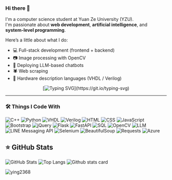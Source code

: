 ### Hi there 👋

I'm a computer science student at Yuan Ze University (YZU).  
I'm passionate about **web development**, **artificial intelligence**, and **system-level programming**.

Here’s a little about what I do:
- 💻 Full-stack development (frontend + backend)
- 📷 Image processing with OpenCV
- 🤖 Deploying LLM-based chatbots
- 🕷 Web scraping
- 🧠 Hardware description languages (VHDL / Verilog)

<div align="center">
  
[![Typing SVG](https://readme-typing-svg.demolab.com?font=Fira+Code&size=24&pause=1000&color=58A6FF&center=true&vCenter=true&width=435&lines=Hi,+I'm+Orli+😆;Nice+to+nice+you!)](https://git.io/typing-svg)

</div>

---

### 🛠️ Things I Code With

<p>
  <!-- Languages -->
  <img alt="C++" src="https://img.shields.io/badge/-C++-00599C?style=flat-square&logo=c%2b%2b&logoColor=white" />
  <img alt="Python" src="https://img.shields.io/badge/-Python-3776AB?style=flat-square&logo=python&logoColor=white" />
  <img alt="VHDL" src="https://img.shields.io/badge/-VHDL-0091BD?style=flat-square&logo=gnusocial&logoColor=white" />
  <img alt="Verilog" src="https://img.shields.io/badge/-Verilog-FFA500?style=flat-square&logo=verilog&logoColor=white" />

  <!-- Web Development -->
  <img alt="HTML" src="https://img.shields.io/badge/-HTML5-E34F26?style=flat-square&logo=html5&logoColor=white" />
  <img alt="CSS" src="https://img.shields.io/badge/-CSS3-1572B6?style=flat-square&logo=css3&logoColor=white" />
  <img alt="JavaScript" src="https://img.shields.io/badge/-JavaScript-F7DF1E?style=flat-square&logo=javascript&logoColor=black" />
  <img alt="Bootstrap" src="https://img.shields.io/badge/-Bootstrap-7952B3?style=flat-square&logo=bootstrap&logoColor=white" />
  <img alt="jQuery" src="https://img.shields.io/badge/-jQuery-0769AD?style=flat-square&logo=jquery&logoColor=white" />

  <!-- Backend & APIs -->
  <img alt="Flask" src="https://img.shields.io/badge/-Flask-000000?style=flat-square&logo=flask&logoColor=white" />
  <img alt="FastAPI" src="https://img.shields.io/badge/-FastAPI-009688?style=flat-square&logo=fastapi&logoColor=white" />
  <img alt="SQL" src="https://img.shields.io/badge/-SQL-4479A1?style=flat-square&logo=postgresql&logoColor=white" />

  <!-- Image Processing -->
  <img alt="OpenCV" src="https://img.shields.io/badge/-OpenCV-5C3EE8?style=flat-square&logo=opencv&logoColor=white" />

  <!-- AI & Bots -->
  <img alt="LLM" src="https://img.shields.io/badge/-LLM_Large_Language_Model-8A2BE2?style=flat-square" />
  <img alt="LINE Messaging API" src="https://img.shields.io/badge/-LINE_Bot-00C300?style=flat-square&logo=line&logoColor=white" />

  <!-- Web Scraping -->
  <img alt="Selenium" src="https://img.shields.io/badge/-Selenium-43B02A?style=flat-square&logo=selenium&logoColor=white" />
  <img alt="BeautifulSoup" src="https://img.shields.io/badge/-BeautifulSoup-4B0082?style=flat-square&logo=python&logoColor=white" />
  <img alt="Requests" src="https://img.shields.io/badge/-Requests-20232A?style=flat-square&logo=python&logoColor=white" />

  <!-- Cloud -->
  <img alt="Azure" src="https://img.shields.io/badge/-Azure-0078D4?style=flat-square&logo=microsoftazure&logoColor=white" />
</p>


## ⭐ GitHub Stats
![GitHub Stats](https://github-readme-stats.vercel.app/api?username=ying2368&show_icons=true&theme=noctis_minimus)
![Top Langs](https://github-readme-stats.vercel.app/api/top-langs/?username=ying2368&layout=compact&theme=noctis_minimus&exclude_repo=112-2)
![Github stats card](https://github-profile-summary-cards.vercel.app/api/cards/profile-details?username=ying2368&theme=noctis_minimus)

<p align="left">
  <img src="https://komarev.com/ghpvc/?username=ying2368" alt="ying2368" />
</p>
